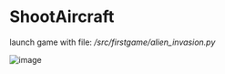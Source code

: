 # ShootAircraft
launch game with file: <em>/src/firstgame/alien_invasion.py</em>

![image](https://user-images.githubusercontent.com/47520847/143460915-aa217a03-4ba9-4433-b736-c6f6fca0f77c.png)
